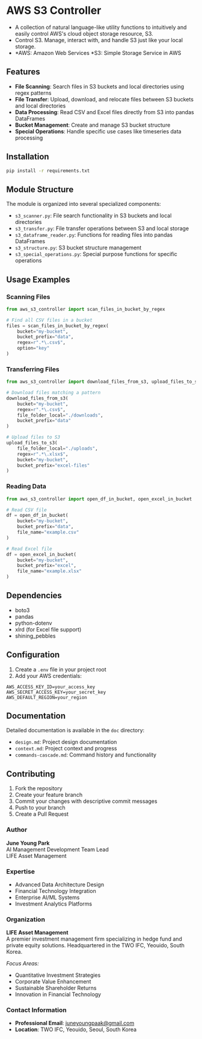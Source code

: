 # AWS S3 Controller

- A collection of natural language-like utility functions to intuitively and easily control AWS's cloud object storage resource, S3.
- Control S3. Manage, interact with, and handle S3 just like your local storage.
- *AWS: Amazon Web Services *S3: Simple Storage Service in AWS

## Features

- **File Scanning**: Search files in S3 buckets and local directories using regex patterns
- **File Transfer**: Upload, download, and relocate files between S3 buckets and local directories
- **Data Processing**: Read CSV and Excel files directly from S3 into pandas DataFrames
- **Bucket Management**: Create and manage S3 bucket structure
- **Special Operations**: Handle specific use cases like timeseries data processing

## Installation

```bash
pip install -r requirements.txt
```

## Module Structure

The module is organized into several specialized components:

- `s3_scanner.py`: File search functionality in S3 buckets and local directories
- `s3_transfer.py`: File transfer operations between S3 and local storage
- `s3_dataframe_reader.py`: Functions for reading files into pandas DataFrames
- `s3_structure.py`: S3 bucket structure management
- `s3_special_operations.py`: Special purpose functions for specific operations

## Usage Examples

### Scanning Files

```python
from aws_s3_controller import scan_files_in_bucket_by_regex

# Find all CSV files in a bucket
files = scan_files_in_bucket_by_regex(
    bucket="my-bucket",
    bucket_prefix="data",
    regex=r".*\.csv$",
    option="key"
)
```

### Transferring Files

```python
from aws_s3_controller import download_files_from_s3, upload_files_to_s3

# Download files matching a pattern
download_files_from_s3(
    bucket="my-bucket",
    regex=r".*\.csv$",
    file_folder_local="./downloads",
    bucket_prefix="data"
)

# Upload files to S3
upload_files_to_s3(
    file_folder_local="./uploads",
    regex=r".*\.xlsx$",
    bucket="my-bucket",
    bucket_prefix="excel-files"
)
```

### Reading Data

```python
from aws_s3_controller import open_df_in_bucket, open_excel_in_bucket

# Read CSV file
df = open_df_in_bucket(
    bucket="my-bucket",
    bucket_prefix="data",
    file_name="example.csv"
)

# Read Excel file
df = open_excel_in_bucket(
    bucket="my-bucket",
    bucket_prefix="excel",
    file_name="example.xlsx"
)
```

## Dependencies

- boto3
- pandas
- python-dotenv
- xlrd (for Excel file support)
- shining_pebbles

## Configuration

1. Create a `.env` file in your project root
2. Add your AWS credentials:

```
AWS_ACCESS_KEY_ID=your_access_key
AWS_SECRET_ACCESS_KEY=your_secret_key
AWS_DEFAULT_REGION=your_region
```

## Documentation

Detailed documentation is available in the `doc` directory:

- `design.md`: Project design documentation
- `context.md`: Project context and progress
- `commands-cascade.md`: Command history and functionality

## Contributing

1. Fork the repository
2. Create your feature branch
3. Commit your changes with descriptive commit messages
4. Push to your branch
5. Create a Pull Request

### Author

**June Young Park**  
AI Management Development Team Lead  
LIFE Asset Management

### Expertise

- Advanced Data Architecture Design
- Financial Technology Integration
- Enterprise AI/ML Systems
- Investment Analytics Platforms

### Organization

**LIFE Asset Management**  
A premier investment management firm specializing in hedge fund and private equity solutions. Headquartered in the TWO IFC, Yeouido, South Korea.

_Focus Areas:_

- Quantitative Investment Strategies
- Corporate Value Enhancement
- Sustainable Shareholder Returns
- Innovation in Financial Technology

### Contact Information

- **Professional Email**: juneyoungpaak@gmail.com
- **Location**: TWO IFC, Yeouido, Seoul, South Korea
